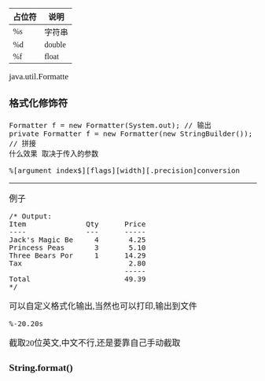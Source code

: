 <span  style="font-family: Simsun,serif; font-size: 17px; ">


占位符 | 说明
---|---
%s | 字符串
%d | double
%f | float

java.util.Formatte

### 格式化修饰符

~~~
Formatter f = new Formatter(System.out); // 输出
private Formatter f = new Formatter(new StringBuilder()); // 拼接
什么效果 取决于传入的参数
~~~

~~~
%[argument_index$][flags][width][.precision]conversion 
~~~

---
例子
~~~
/* Output: 
Item              Qty      Price 
----              ---      ----- 
Jack's Magic Be     4       4.25 
Princess Peas       3       5.10 
Three Bears Por     1      14.29 
Tax                         2.80 
                           ----- 
Total                      49.39 
*/ 
~~~

可以自定义格式化输出,当然也可以打印,输出到文件

~~~
%-20.20s
~~~
截取20位英文,中文不行,还是要靠自己手动截取

### String.format()

</span>
